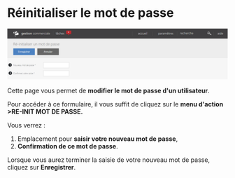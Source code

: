 # Réinitialiser le mot de passe


![reinitpassword-21](images/reinitpassword-21.png)

Cette page vous permet de **modifier le mot de passe d'un utilisateur**.

Pour accéder à ce formulaire, il vous suffit de cliquez sur le **menu d'action** **>RE-INIT MOT DE PASSE.**

Vous verrez :

1.  Emplacement pour **saisir votre nouveau mot de passe**,
2.  **Confirmation de ce mot de passe**.

Lorsque vous aurez terminer la saisie de votre nouveau mot de passe, cliquez sur **Enregistrer**.